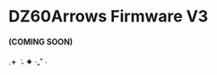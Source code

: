 # DZ60Arrows Firmware V3

#### (COMING SOON) 
.𖥔 ݁ ˖ ✦ ‧₊˚ ⋅ 

<!-- <br> -->

<!-- ## Layer 0:
![Layer 0](screenshots/layer0.png)

<br>

## Layer 1:
![Layer 1](screenshots/layer1.png)

<br>

## Layer 2:
![Layer 2](screenshots/layer2.png) -->
